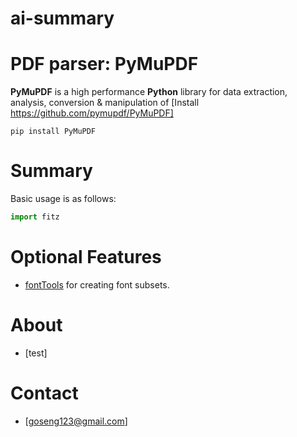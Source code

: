 # ai-summary
# PDF parser: PyMuPDF

**PyMuPDF** is a high performance **Python** library for data extraction, analysis, conversion & manipulation of [Install https://github.com/pymupdf/PyMuPDF]

`pip install PyMuPDF`

# Summary

Basic usage is as follows:

```python
import fitz
```


# <a id="pymupdf-optional-features"></a>Optional Features

* [fontTools](https://pypi.org/project/fonttools/) for creating font subsets.



# About
* [test]
# Contact
* [goseng123@gmail.com]